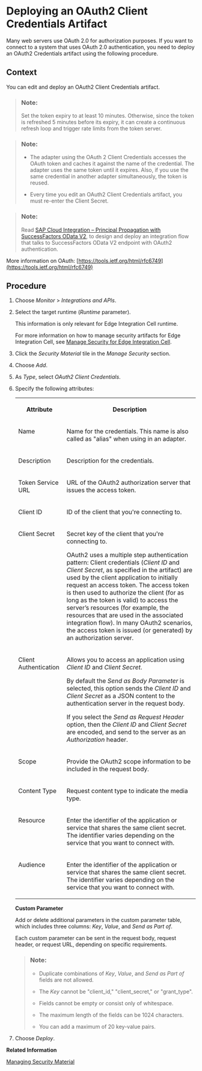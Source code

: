 <!-- loio801b106885b14d2788223956ce9786e5 -->

# Deploying an OAuth2 Client Credentials Artifact

Many web servers use OAuth 2.0 for authorization purposes. If you want to connect to a system that uses OAuth 2.0 authentication, you need to deploy an OAuth2 Credentials artifact using the following procedure.



## Context

You can edit and deploy an OAuth2 Client Credentials artifact.

> ### Note:  
> Set the token expiry to at least 10 minutes. Otherwise, since the token is refreshed 5 minutes before its expiry, it can create a continuous refresh loop and trigger rate limits from the token server.

> ### Note:  
> -   The adapter using the OAuth 2 Client Credentials accesses the OAuth token and caches it against the name of the credential. The adapter uses the same token until it expires. Also, if you use the same credential in another adapter simultaneously, the token is reused.
> 
> -   Every time you edit an OAuth2 Client Credentials artifact, you must re-enter the Client Secret.

> ### Note:  
> Read [SAP Cloud Integration – Principal Propagation with SuccessFactors OData V2](https://blogs.sap.com/2018/07/30/sap-cloud-platform-integration-principal-propagation-with-successfactors-odata-v2/), to design and deploy an integration flow that talks to SuccessFactors OData V2 endpoint with OAuth2 authentication.

More information on OAuth: [https://tools.ietf.org/html/rfc6749](https://tools.ietf.org/html/rfc6749)



## Procedure

1.  Choose *Monitor* \> *Integrations and APIs*.

2.  Select the target runtime \(*Runtime* parameter\).

    This information is only relevant for Edge Integration Cell runtime.

    For more information on how to manage security artifacts for Edge Integration Cell, see [Manage Security for Edge Integration Cell](../manage-security-for-edge-integration-cell-1783cf8.md).

3.  Click the *Security Material* tile in the *Manage Security* section.

4.  Choose *Add*.

5.  As *Type*, select *OAuth2 Client Credentials*.

6.  Specify the following attributes:


    <table>
    <tr>
    <th valign="top">

    Attribute
    
    </th>
    <th valign="top">

    Description
    
    </th>
    </tr>
    <tr>
    <td valign="top">
    
    Name
    
    </td>
    <td valign="top">
    
    Name for the credentials. This name is also called as "alias" when using in an adapter.
    
    </td>
    </tr>
    <tr>
    <td valign="top">
    
    Description
    
    </td>
    <td valign="top">
    
    Description for the credentials.
    
    </td>
    </tr>
    <tr>
    <td valign="top">
    
    Token Service URL
    
    </td>
    <td valign="top">
    
    URL of the OAuth2 authorization server that issues the access token.
    
    </td>
    </tr>
    <tr>
    <td valign="top">
    
    Client ID
    
    </td>
    <td valign="top">
    
    ID of the client that you're connecting to.
    
    </td>
    </tr>
    <tr>
    <td valign="top">
    
    Client Secret
    
    </td>
    <td valign="top">
    
    Secret key of the client that you're connecting to.

    OAuth2 uses a multiple step authentication pattern: Client credentials \(*Client ID* and *Client Secret*, as specified in the artifact\) are used by the client application to initially request an access token. The access token is then used to authorize the client \(for as long as the token is valid\) to access the server’s resources \(for example, the resources that are used in the associated integration flow\). In many OAuth2 scenarios, the access token is issued \(or generated\) by an authorization server.
    
    </td>
    </tr>
    <tr>
    <td valign="top">
    
    Client Authentication
    
    </td>
    <td valign="top">
    
    Allows you to access an application using *Client ID* and *Client Secret*.

    By default the *Send as Body Parameter* is selected, this option sends the *Client ID* and *Client Secret* as a JSON content to the authentication server in the request body.

    If you select the *Send as Request Header* option, then the *Client ID* and *Client Secret* are encoded, and send to the server as an *Authorization* header.
    
    </td>
    </tr>
    <tr>
    <td valign="top">
    
    Scope
    
    </td>
    <td valign="top">
    
    Provide the OAuth2 scope information to be included in the request body.
    
    </td>
    </tr>
    <tr>
    <td valign="top">
    
    Content Type
    
    </td>
    <td valign="top">
    
    Request content type to indicate the media type.
    
    </td>
    </tr>
    <tr>
    <td valign="top">
    
    Resource
    
    </td>
    <td valign="top">
    
    Enter the identifier of the application or service that shares the same client secret. The identifier varies depending on the service that you want to connect with.
    
    </td>
    </tr>
    <tr>
    <td valign="top">
    
    Audience
    
    </td>
    <td valign="top">
    
    Enter the identifier of the application or service that shares the same client secret. The identifier varies depending on the service that you want to connect with.
    
    </td>
    </tr>
    </table>
    
    **Custom Parameter**

    Add or delete additional parameters in the custom parameter table, which includes three columns: *Key*, *Value*, and *Send as Part of*.

    Each custom parameter can be sent in the request body, request header, or request URL, depending on specific requirements.

    > ### Note:  
    > -   Duplicate combinations of *Key*, *Value*, and *Send as Part of* fields are not allowed.
    > 
    > -   The *Key* cannot be "client\_id," "client\_secret," or "grant\_type".
    > 
    > -   Fields cannot be empty or consist only of whitespace.
    > 
    > -   The maximum length of the fields can be 1024 characters.
    > 
    > -   You can add a maximum of 20 key-value pairs.

7.  Choose *Deploy*.


**Related Information**  


[Managing Security Material](managing-security-material-b8ccb53.md "The Manage Security Material area provides an overview of security-related artifacts.")

